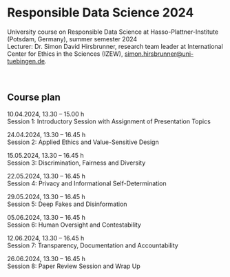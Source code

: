 # Responsible Data Science 2024
University course on Responsible Data Science at Hasso-Plattner-Institute (Potsdam, Germany), summer semester 2024 <br>
Lecturer: Dr. Simon David Hirsbrunner, research team leader at International Center for Ethics in the Sciences (IZEW), simon.hirsbrunner@uni-tuebingen.de.   
<br>
<br>




## Course plan

10.04.2024, 13.30 – 15.00 h<br>
Session 1: Introductory Session with Assignment of Presentation Topics

24.04.2024, 13.30 – 16.45 h<br>
Session 2: Applied Ethics and Value-Sensitive Design

15.05.2024, 13.30 – 16.45 h<br>
Session 3: Discrimination, Fairness and Diversity

22.05.2024, 13.30 – 16.45 h<br>
Session 4: Privacy and Informational Self-Determination

29.05.2024, 13.30 – 16.45 h<br>
Session 5: Deep Fakes and Disinformation

05.06.2024, 13.30 – 16.45 h<br>
Session 6: Human Oversight and Contestability

12.06.2024, 13.30 – 16.45 h<br>
Session 7: Transparency, Documentation and Accountability

26.06.2024, 13.30 – 16.45 h<br>
Session 8: Paper Review Session and Wrap Up

<br>
<br>
